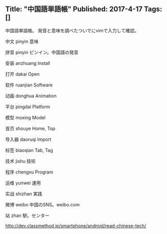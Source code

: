 Title: "中国語単語帳"
Published: 2017-4-17
Tags: []
---

中国語単語帳。
発音と意味を調べたついでにvimで入力して確認。




中文
pinyin
意味




拼音
pinyin
ピンイン。中国語の発音


安装
anzhuang
Install


打开
dakai
Open


软件
ruanjian
Software


动画
donghua
Animation


平台
pingdai
Platform


模型
moxing
Model


首页
shouye
Home, Top


导入器
daoruqi
Import


标签
biaoqian
Tab, Tag


技术
jishu
技術


程序
chengxu
Program


运维
yunwei
運用


实战
shizhan
実践


微博
weibo
中国のSNS。weibo.com


站
zhan
駅。センター




http://dev.classmethod.jp/smartphone/android/read-chinese-tech/

